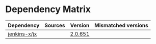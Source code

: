 # Dependency Matrix

Dependency | Sources | Version | Mismatched versions
---------- | ------- | ------- | -------------------
[jenkins-x/jx](https://github.com/jenkins-x/jx.git) |  | [2.0.651](https://github.com/jenkins-x/jx/releases/tag/v2.0.651) | 
